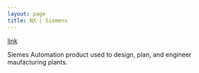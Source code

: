 ```yaml
---
layout: page
title: NX | Siemens
---
```



[link](http://www.plm.automation.siemens.com/en_us/products/nx/) 

Siemes Automation product used to design, plan, and engineer maufacturing plants.











